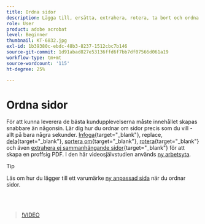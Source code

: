 ```yaml
---
title: Ordna sidor
description: Lägga till, ersätta, extrahera, rotera, ta bort och ordna om sidor i PDF
role: User
product: adobe acrobat
level: Beginner
thumbnail: KT-6832.jpg
exl-id: 1b39380c-ebdc-48b3-8237-1512cbc7b146
source-git-commit: 1d91abad827e53136ffd6f7bb7df07566d061a19
workflow-type: tm+mt
source-wordcount: '115'
ht-degree: 25%

---
```


# Ordna sidor

För att kunna leverera de bästa kundupplevelserna måste innehållet skapas snabbare än någonsin. Lär dig hur du ordnar om sidor precis som du vill - allt på bara några sekunder. [Infoga](https://www.adobe.com/se/acrobat/online/add-pages-to-pdf.html){target=&quot;_blank&quot;}, replace, [dela](https://www.adobe.com/se/acrobat/online/split-pdf.html){target=&quot;_blank&quot;}, [sortera om](https://www.adobe.com/se/acrobat/online/rearrange-pdf.html){target=&quot;_blank&quot;}, [rotera](https://www.adobe.com/se/acrobat/online/rotate-pdf.html){target=&quot;_blank&quot;} och även [extrahera ej sammanhängande sidor](https://www.adobe.com/se/acrobat/online/extract-pdf-pages.html){target=&quot;_blank&quot;} för att skapa en proffsig PDF. I den här videosjälvstudien används [ny arbetsyta](new-workspace.md).

>[!TIP]
>
>Läs om hur du lägger till ett varumärke [ny anpassad sida](add-custom-page.md) när du ordnar sidor.

<br> 

>[!VIDEO](https://video.tv.adobe.com/v/3409022?hidetitle=true)